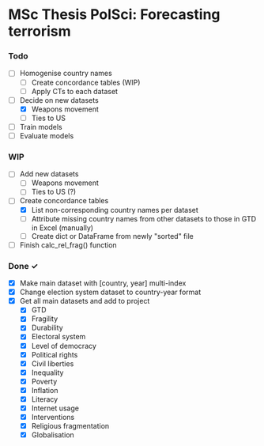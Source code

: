 # MSc Thesis PolSci: Forecasting terrorism

### Todo
- [ ] Homogenise country names
  - [ ] Create concordance tables (WIP)
  - [ ] Apply CTs to each dataset
- [ ] Decide on new datasets
  - [x] Weapons movement
  - [ ] Ties to US
- [ ] Train models
- [ ] Evaluate models

### WIP

- [ ] Add new datasets
  - [ ] Weapons movement
  - [ ] Ties to US (?)
- [ ] Create concordance tables
  - [x] List non-corresponding country names per dataset
  - [ ] Attribute missing country names from other datasets to those in GTD in Excel (manually)
  - [ ] Create dict or DataFrame from newly "sorted" file
- [ ] Finish calc_rel_frag() function

### Done ✓
- [x] Make main dataset with [country, year] multi-index
- [x] Change election system dataset to country-year format
- [x] Get all main datasets and add to project
  - [x] GTD
  - [x] Fragility
  - [x] Durability
  - [x] Electoral system
  - [x] Level of democracy
  - [x] Political rights
  - [x] Civil liberties
  - [x] Inequality
  - [x] Poverty
  - [x] Inflation
  - [x] Literacy
  - [x] Internet usage
  - [x] Interventions
  - [x] Religious fragmentation
  - [x] Globalisation